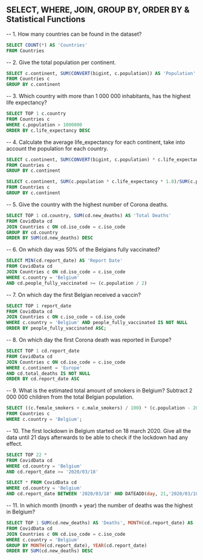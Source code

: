 ## SELECT, WHERE, JOIN, GROUP BY, ORDER BY & Statistical Functions

-- 1. How many countries can be found in the dataset?

```sql
SELECT COUNT(*) AS 'Countries'
FROM Countries
```

-- 2. Give the total population per continent.

```sql
SELECT c.continent, SUM(CONVERT(bigint, c.population)) AS 'Population'
FROM Countries c
GROUP BY c.continent
```

-- 3. Which country with more than 1 000 000 inhabitants, has the highest life expectancy?

```sql
SELECT TOP 1 c.country
FROM Countries c
WHERE c.population > 1000000
ORDER BY c.life_expectancy DESC
```

-- 4. Calculate the average life_expectancy for each continent, take into account the population for each country.

```sql
SELECT c.continent, SUM(CONVERT(bigint, c.population) * c.life_expectancy)/SUM(CONVERT(bigint, c.population)) AS 'Average life expectancy'
FROM Countries c
GROUP BY c.continent
```

```sql
SELECT c.continent, SUM(c.population * c.life_expectancy * 1.0)/SUM(c.population * 1.0) AS 'Average life expectancy'
FROM Countries c
GROUP BY c.continent
```

-- 5. Give the country with the highest number of Corona deaths.

```sql
SELECT TOP 1 cd.country, SUM(cd.new_deaths) AS 'Total Deaths'
FROM CovidData cd
JOIN Countries c ON cd.iso_code = c.iso_code
GROUP BY cd.country
ORDER BY SUM(cd.new_deaths) DESC
```

-- 6. On which day was 50% of the Belgians fully vaccinated?

```sql
SELECT MIN(cd.report_date) AS 'Report Date'
FROM CovidData cd
JOIN Countries c ON cd.iso_code = c.iso_code
WHERE c.country = 'Belgium'
AND cd.people_fully_vaccinated >= (c.population / 2)
```

-- 7. On which day the first Belgian received a vaccin?

```sql
SELECT TOP 1 report_date
FROM CovidData cd
JOIN Countries c ON c.iso_code = cd.iso_code
WHERE c.country = 'Belgium' AND people_fully_vaccinated IS NOT NULL
ORDER BY people_fully_vaccinated ASC;
```

-- 8. On which day the first Corona death was reported in Europe?

```sql
SELECT TOP 1 cd.report_date
FROM CovidData cd
JOIN Countries c ON cd.iso_code = c.iso_code
WHERE c.continent = 'Europe'
AND cd.total_deaths IS NOT NULL
ORDER BY cd.report_date ASC
```

-- 9. What is the estimated total amount of smokers in Belgium? Subtract 2 000 000 children from the total Belgian population.

```sql
SELECT ((c.female_smokers + c.male_smokers) / 100) * (c.population - 2000000) AS 'Smokers'
FROM Countries c
WHERE c.country = 'Belgium';
```

-- 10. The first lockdown in Belgium started on 18 march 2020. Give all the data until 21 days afterwards to be able to check if the lockdown had any effect.

```sql
SELECT TOP 22 *
FROM CovidData cd
WHERE cd.country = 'Belgium'
AND cd.report_date >= '2020/03/18'
```

```sql
SELECT * FROM CovidData cd
WHERE cd.country = 'Belgium'
AND cd.report_date BETWEEN '2020/03/18' AND DATEADD(day, 21,'2020/03/18');
```

-- 11. In which month (month + year) the number of deaths was the highest in Belgium?

```sql
SELECT TOP 1 SUM(cd.new_deaths) AS 'Deaths', MONTH(cd.report_date) AS 'Month', YEAR(cd.report_date) AS 'Year'
FROM CovidData cd
JOIN Countries c ON cd.iso_code = c.iso_code
WHERE c.country = 'Belgium'
GROUP BY MONTH(cd.report_date), YEAR(cd.report_date)
ORDER BY SUM(cd.new_deaths) DESC
```

